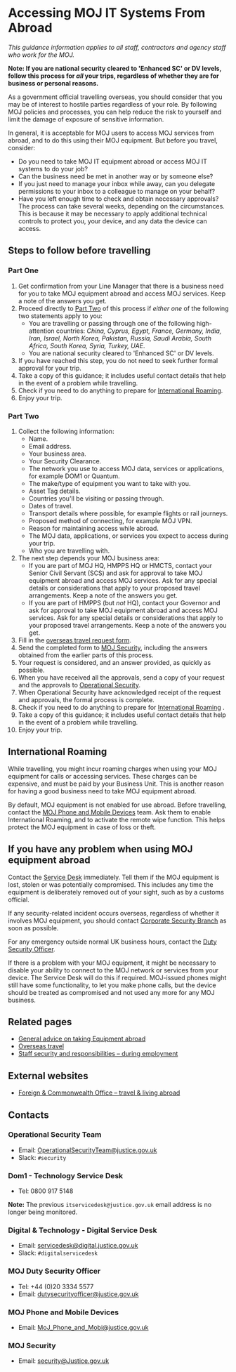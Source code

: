 # Accessing MOJ IT Systems From Abroad

*This guidance information applies to all staff, contractors and agency staff who work for the MOJ.*

**Note: If you are national security cleared to 'Enhanced SC' or DV levels, follow this process for *all* your trips, regardless of whether they are for business or personal reasons.**

As a government official travelling overseas, you should consider that you may be of interest to hostile parties regardless of your role. By following MOJ policies and processes, you can help reduce the risk to yourself and limit the damage of exposure of sensitive information.

In general, it is acceptable for MOJ users to access MOJ services from abroad, and to do this using their MOJ equipment. But before you travel, consider:

-   Do you need to take MOJ IT equipment abroad or access MOJ IT systems to do your job?
-   Can the business need be met in another way or by someone else?
-   If you just need to manage your inbox while away, can you delegate permissions to your inbox to a colleague to manage on your behalf?
-   Have you left enough time to check and obtain necessary approvals? The process can take several weeks, depending on the circumstances. This is because it may be necessary to apply additional technical controls to protect you, your device, and any data the device can access.

## Steps to follow before travelling

### Part One

1.  Get confirmation from your Line Manager that there is a business need for you to take MOJ equipment abroad and access MOJ services. Keep a note of the answers you get.
2.  Proceed directly to [Part Two](#part-two) of this process if *either one* of the following two statements apply to you:
    -   You are travelling or passing through one of the following high-attention countries: *China, Cyprus, Egypt, France, Germany, India, Iran, Israel, North Korea, Pakistan, Russia, Saudi Arabia, South Africa, South Korea, Syria, Turkey, UAE*.
    -   You are national security cleared to 'Enhanced SC' or DV levels.
3.  If you have reached this step, you do not need to seek further formal approval for your trip.
4.  Take a copy of this guidance; it includes useful contact details that help in the event of a problem while travelling.
5.  Check if you need to do anything to prepare for [International Roaming](#international-roaming).
6.  Enjoy your trip.

### Part Two

1.  Collect the following information:
    -   Name.
    -   Email address.
    -   Your business area.
    -   Your Security Clearance.
    -   The network you use to access MOJ data, services or applications, for example DOM1 or Quantum.
    -   The make/type of equipment you want to take with you.
    -   Asset Tag details.
    -   Countries you'll be visiting or passing through.
    -   Dates of travel.
    -   Transport details where possible, for example flights or rail journeys.
    -   Proposed method of connecting, for example MOJ VPN.
    -   Reason for maintaining access while abroad.
    -   The MOJ data, applications, or services you expect to access during your trip.
    -   Who you are travelling with.
2.  The next step depends your MOJ business area:
    -   If you are part of MOJ HQ, HMPPS HQ or HMCTS, contact your Senior Civil Servant \(SCS\) and ask for approval to take MOJ equipment abroad and access MOJ services. Ask for any special details or considerations that apply to your proposed travel arrangements. Keep a note of the answers you get.
    -   If you are part of HMPPS \(but *not* HQ\), contact your Governor and ask for approval to take MOJ equipment abroad and access MOJ services. Ask for any special details or considerations that apply to your proposed travel arrangements. Keep a note of the answers you get.
3.  Fill in the [overseas travel request form](https://intranet.justice.gov.uk/documents/2020/03/overseas-travel-form.docx).
4.  Send the completed form to [MOJ Security](#contacts), including the answers obtained from the earlier parts of this process.
5.  Your request is considered, and an answer provided, as quickly as possible.
6.  When you have received all the approvals, send a copy of your request and the approvals to [Operational Security](#contacts).
7.  When Operational Security have acknowledged receipt of the request and approvals, the formal process is complete.
8.  Check if you need to do anything to prepare for [International Roaming](#international-roaming) .
9.  Take a copy of this guidance; it includes useful contact details that help in the event of a problem while travelling.
10. Enjoy your trip.

## International Roaming

While travelling, you might incur roaming charges when using your MOJ equipment for calls or accessing services. These charges can be expensive, and must be paid by your Business Unit. This is another reason for having a good business need to take MOJ equipment abroad.

By default, MOJ equipment is not enabled for use abroad. Before travelling, contact the [MOJ Phone and Mobile Devices](#contacts) team. Ask them to enable International Roaming, and to activate the remote wipe function. This helps protect the MOJ equipment in case of loss or theft.

## If you have any problem when using MOJ equipment abroad

Contact the [Service Desk](#contacts) immediately. Tell them if the MOJ equipment is lost, stolen or was potentially compromised. This includes any time the equipment is deliberately removed out of your sight, such as by a customs official.

If any security-related incident occurs overseas, regardless of whether it involves MOJ equipment, you should contact [Corporate Security Branch](#contacts) as soon as possible.

For any emergency outside normal UK business hours, contact the [Duty Security Officer](#contacts).

If there is a problem with your MOJ equipment, it might be necessary to disable your ability to connect to the MOJ network or services from your device. The Service Desk will do this if required. MOJ-issued phones might still have some functionality, to let you make phone calls, but the device should be treated as compromised and not used any more for any MOJ business.

## Related pages

-   [General advice on taking Equipment abroad](general-advice-on-taking-equipment-abroad.md)
-   [Overseas travel](https://intranet.justice.gov.uk/guidance/security/emergencies/coronavirus-guidance/absence-leave/overseas-travel/)
-   [Staff security and responsibilities – during employment](https://intranet.justice.gov.uk/guidance/security/staff-security-and-responsibilities/during-employment)

## External websites

-   [Foreign & Commonwealth Office – travel & living abroad](https://www.gov.uk/browse/abroad)

## Contacts

### Operational Security Team

-   Email: [OperationalSecurityTeam@justice.gov.uk](mailto:OperationalSecurityTeam@justice.gov.uk)
-   Slack: `#security`

### Dom1 - Technology Service Desk

-   Tel: 0800 917 5148

**Note:** The previous `itservicedesk@justice.gov.uk` email address is no longer being monitored.

### Digital & Technology - Digital Service Desk

-   Email: [servicedesk@digital.justice.gov.uk](mailto:servicedesk@digital.justice.gov.uk)
-   Slack: `#digitalservicedesk`

### MOJ Duty Security Officer

-   Tel: +44 \(0\)20 3334 5577
-   Email: [dutysecurityofficer@justice.gov.uk](mailto:dutysecurityofficer@justice.gov.uk)

### MOJ Phone and Mobile Devices

-   Email: [MoJ\_Phone\_and\_Mobi@justice.gov.uk](mailto:MoJ_Phone_and_Mobi@justice.gov.uk)

### MOJ Security

-   Email: [security@Justice.gov.uk](mailto:security@Justice.gov.uk)


